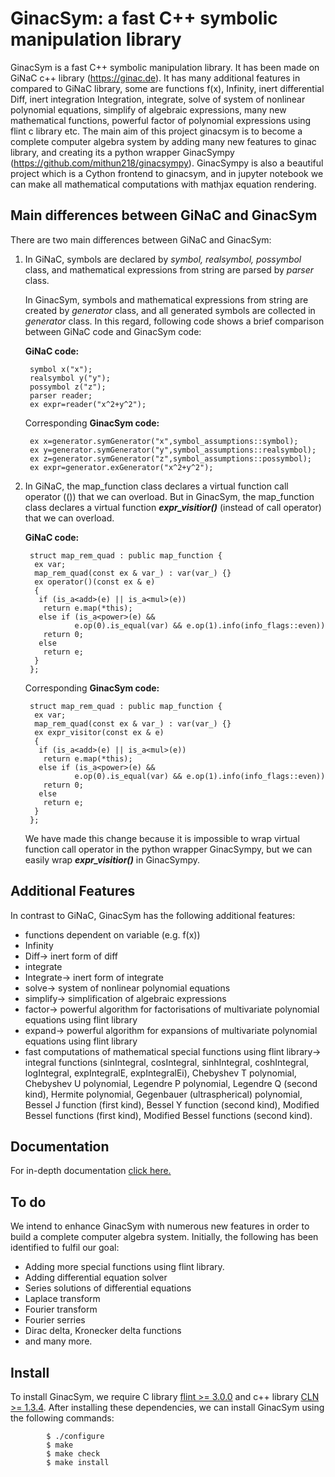 # GinacSym: a fast C++ symbolic manipulation library

GinacSym is a fast C++ symbolic manipulation library. It has been made on GiNaC c++ library (https://ginac.de). It has many additional features in compared to GiNaC library, some are functions f(x), Infinity, inert differential Diff, inert integration Integration, integrate, solve of system of nonlinear polynomial equations, simplify of algebraic expressions, many new mathematical functions, powerful factor of polynomial expressions using flint c library etc. The main aim of this project ginacsym  is to become a complete computer algebra system by  adding many new features to ginac library, and creating its a python wrapper GinacSympy (https://github.com/mithun218/ginacsympy). GinacSympy is also a beautiful project which is a Cython frontend to ginacsym, and in jupyter notebook we can make all mathematical computations with mathjax  equation  rendering.

## Main differences between GiNaC and GinacSym
There are two main differences between GiNaC and GinacSym:

1. In GiNaC, symbols are declared by *symbol, realsymbol, possymbol* class, and mathematical expressions from string are parsed by *parser* class. 

	In GinacSym, symbols and mathematical expressions from string are created by *generator* class, and all generated symbols are collected in *generator* class. In this regard, following code shows a brief comparison between GiNaC code and GinacSym code:
	
	**GiNaC code:** 
	
		symbol x("x");
		realsymbol y("y");
		possymbol z("z");
		parser reader;
		ex expr=reader("x^2+y^2");
		
	Corresponding **GinacSym code:**
	
		ex x=generator.symGenerator("x",symbol_assumptions::symbol);
		ex y=generator.symGenerator("y",symbol_assumptions::realsymbol);
		ex z=generator.symGenerator("z",symbol_assumptions::possymbol);
		ex expr=generator.exGenerator("x^2+y^2");

2. In GiNaC, the map_function class declares a virtual function call operator (()) that we can overload. But in GinacSym, the map_function class declares a virtual function ***expr_visitior()*** (instead of call operator) that we can overload.

	**GiNaC code:**

		struct map_rem_quad : public map_function {
		 ex var;
		 map_rem_quad(const ex & var_) : var(var_) {}
		 ex operator()(const ex & e)
		 {
		  if (is_a<add>(e) || is_a<mul>(e))
		   return e.map(*this);
		  else if (is_a<power>(e) &&
		          e.op(0).is_equal(var) && e.op(1).info(info_flags::even))
		   return 0;
		  else
		   return e;
		 }
		};


	Corresponding **GinacSym code:**

		struct map_rem_quad : public map_function {
		 ex var;
		 map_rem_quad(const ex & var_) : var(var_) {}
		 ex expr_visitor(const ex & e)
		 {
		  if (is_a<add>(e) || is_a<mul>(e))
		   return e.map(*this);
		  else if (is_a<power>(e) &&
		          e.op(0).is_equal(var) && e.op(1).info(info_flags::even))
		   return 0;
		  else
		   return e;
		 }
		};

	We have made this change because it is impossible to wrap virtual function call operator in the python wrapper GinacSympy, but we can easily wrap ***expr_visitior()*** in GinacSympy.

## Additional Features
In contrast to GiNaC, GinacSym has the following additional features:

- functions dependent on variable (e.g. f(x))
- Infinity
- Diff-> inert form of diff
- integrate
- Integrate-> inert form of integrate
- solve-> system of nonlinear polynomial equations
- simplify-> simplification of algebraic expressions
- factor-> powerful algorithm for factorisations of multivariate polynomial equations using flint library
- expand-> powerful algorithm for expansions of multivariate polynomial equations using flint library
- fast computations of mathematical special functions using flint library-> 
integral functions (sinIntegral, cosIntegral, sinhIntegral, coshIntegral, logIntegral, expIntegralE, expIntegralEi), Chebyshev T polynomial, Chebyshev U polynomial, Legendre P polynomial, Legendre Q (second kind), Hermite polynomial, Gegenbauer (ultraspherical) polynomial, Bessel J function (first kind), Bessel Y function (second kind), Modified Bessel functions (first kind), Modified Bessel functions (second kind).

## Documentation
For in-depth documentation [click here.](https://rawcdn.githack.com/mithun218/ginacsym/db189a107e142860dd9434adbbb30d9376e67463/doc/html/documentation/ginacsym/ginacsymtoc.html)

## To do

We intend to enhance GinacSym with numerous new features in order to build a complete computer algebra system. Initially, the following has been identified to fulfil our goal:
- Adding more special functions using flint library.
- Adding differential equation solver
- Series solutions of differential equations
- Laplace transform
- Fourier transform
- Fourier serries
- Dirac delta, Kronecker delta functions
- and many more.

## Install
To install GinacSym, we require C library  [flint >= 3.0.0](https://flintlib.org) and c++ library [CLN >= 1.3.4](http://www.ginac.de/CLN/). After installing these dependencies, we can install GinacSym using the following commands:
```        
        $ ./configure
        $ make
        $ make check
        $ make install
